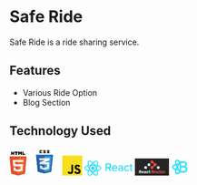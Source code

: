 # Safe Ride
Safe Ride is a ride sharing service.


## Features
- Various Ride Option
- Blog Section
    


## Technology Used
<img src="./tech-logos/html5.png" alt="html5-logo" width="30"/> <img src="./tech-logos/css3.png" alt="css3-logo" width="55"/> <img src="./tech-logos/js.png" alt="js" width="35"/> <img src="./tech-logos/react.png" alt="react" width="85"/> <img src="./tech-logos/react-router.png" alt="react-router" width="60"/> <img src="./tech-logos/react-bootstrap.png" alt="react-bootstrap" width="30"/> 